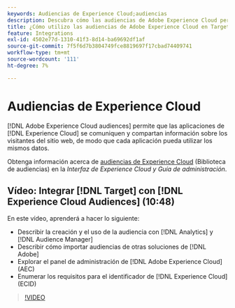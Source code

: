 ```yaml
---
keywords: Audiencias de Experience Cloud;audiencias
description: Descubra cómo las audiencias de Adobe Experience Cloud permiten que las aplicaciones de Experience Cloud se comuniquen y compartan información sobre los visitantes de un sitio web con otras aplicaciones de Adobe.
title: ¿Cómo utilizo las audiencias de Adobe Experience Cloud en Target?
feature: Integrations
exl-id: 4502e77d-1310-41f3-8d14-ba69692df1af
source-git-commit: 7f5f6d7b3804749fce8819697f17cbad74409741
workflow-type: tm+mt
source-wordcount: '111'
ht-degree: 7%

---
```


# Audiencias de Experience Cloud

[!DNL Adobe Experience Cloud audiences] permite que las aplicaciones de [!DNL Experience Cloud] se comuniquen y compartan información sobre los visitantes del sitio web, de modo que cada aplicación pueda utilizar los mismos datos.

Obtenga información acerca de [audiencias de Experience Cloud](https://experienceleague.adobe.com/docs/core-services/interface/audiences/audience-library.html?lang=es) (Biblioteca de audiencias) en la *Interfaz de Experience Cloud y Guía de administración*.

## Vídeo: Integrar [!DNL Target] con [!DNL Experience Cloud Audiences] (10:48)

En este vídeo, aprenderá a hacer lo siguiente:

* Describir la creación y el uso de la audiencia con [!DNL Analytics] y [!DNL Audience Manager]
* Describir cómo importar audiencias de otras soluciones de [!DNL Adobe]
* Explorar el panel de administración de [!DNL Adobe Experience Cloud] (AEC)
* Enumerar los requisitos para el identificador de [!DNL Experience Cloud] (ECID)

>[!VIDEO](https://video.tv.adobe.com/v/35152)
